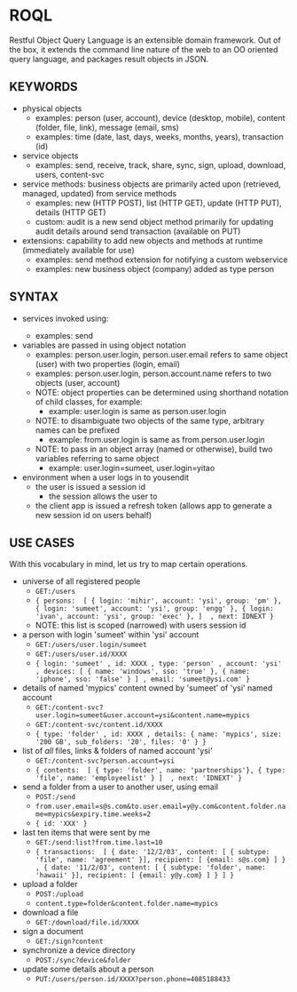 ROQL
====
Restful Object Query Language is an extensible domain framework. Out of the box, it extends the command line nature of the web to an OO oriented query language, and packages result objects in JSON.

KEYWORDS
--------
- physical objects
  - examples: person (user, account), device (desktop, mobile), content (folder, file, link), message (email, sms)
  - examples: time (date, last, days, weeks, months, years), transaction (id)
- service objects
  - examples: send, receive, track, share, sync, sign, upload, download, users, content-svc
- service methods: business objects are primarily acted upon (retrieved, managed, updated) from service methods
  - examples: new (HTTP POST), list (HTTP GET), update (HTTP PUT), details (HTTP GET)
  - custom: audit is a new send object method primarily for updating audit details around send transaction (available on PUT)
- extensions: capability to add new objects and methods at runtime (immediately available for use)
  - examples: send method extension for notifying a custom webservice
  - examples: new business object (company) added as type person

SYNTAX
------
- services invoked using: <service name>
  - examples: send
- variables are passed in using object notation
  - examples: person.user.login, person.user.email refers to same object (user) with two properties (login, email)
  - examples: person.user.login, person.account.name refers to two objects (user, account)
  - NOTE: object properties can be determined using shorthand notation of child classes, for example:
    - example: user.login is same as person.user.login
  - NOTE: to disambiguate two objects of the same type, arbitrary names can be prefixed
    - example: from.user.login is same as from.person.user.login
  - NOTE: to pass in an object array (named or otherwise), build two variables referring to same object
    - example: user.login=sumeet, user.login=yitao 
- environment when a user logs in to yousendit
  - the user is issued a session id
    - the session allows the user to 
  - the client app is issued a refresh token (allows app to generate a new session id on users behalf)

USE CASES
---------
With this vocabulary in mind, let us try to map certain operations.

- universe of all registered people
  - `GET:/users`
  - `{
        persons: 
          [
            { login: 'mihir', account: 'ysi', group: 'pm' },
            { login: 'sumeet', account: 'ysi', group: 'engg' },
            { login: 'ivan', account: 'ysi', group: 'exec' },
          ] 
      , next: IDNEXT
    }`
  - NOTE: this list is scoped (narrowed) with users session id
- a person with login 'sumeet' within 'ysi' account
  - `GET:/users/user.login/sumeet`
  - `GET:/users/user.id/XXXX`
  - `{
         login: 'sumeet'
       , id: XXXX
       , type: 'person'
       , account: 'ysi'
       , devices: [ { name: 'windows', sso: 'true' }, { name: 'iphone', sso: 'false' } ]
       , email: 'sumeet@ysi.com'
     }`
- details of named 'mypics' content owned by 'sumeet' of 'ysi' named account
  - `GET:/content-svc?user.login=sumeet&user.account=ysi&content.name=mypics`
  - `GET:/content-svc/content.id/XXXX`
  - `{
         type: 'folder'
       , id: XXXX
       , details: { name: 'mypics', size: '200 GB', sub_folders: '20', files: '0' }
     }`
- list of *all* files, links & folders of named account 'ysi'
  - `GET:/content-svc?person.account=ysi`
  - `{
          contents: 
          [
             { type: 'folder', name: 'partnerships'},
             { type: 'file', name: 'employeelist' }
          ] 
        , next: 'IDNEXT'
     }`
- send a folder from a user to another user, using email
  - `POST:/send`
  - `from.user.email=s@s.com&to.user.email=y@y.com&content.folder.name=mypics&expiry.time.weeks=2`
  - `{
        id: 'XXX'
     }`
- last ten items that were sent by me
  - `GET:/send:list?from.time.last=10`
  - `{
        transactions: 
          [
              { date: '12/2/03', content: [ { subtype: 'file', name: 'agreement' }], recipient: [ {email: s@s.com} ] }
            , { date: '11/2/03', content: [ { subtype: 'folder', name: 'hawaii' }], recipient: [ {email: y@y.com} ] }
          ]
      }`
- upload a folder
  - `POST:/upload`
  - `content.type=folder&content.folder.name=mypics`
- download a file
  - `GET:/download/file.id/XXXX`
- sign a document
  - `GET:/sign?content`
- synchronize a device directory
  - `POST:/sync?device&folder`
- update some details about a person
  - `PUT:/users/person.id/XXXX?person.phone=4085188433`
